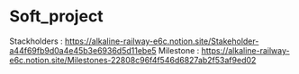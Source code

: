 # Soft_project

Stackholders : https://alkaline-railway-e6c.notion.site/Stakeholder-a44f69fb9d0a4e45b3e6936d5d11ebe5
Milestone : https://alkaline-railway-e6c.notion.site/Milestones-22808c96f4f546d6827ab2f53af9ed02